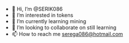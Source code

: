- 👋 Hi, I’m @SERIK086
- 👀 I’m interested in tokens 
- 🌱 I’m currently learning mining 
- 💞️ I’m looking to collaborate on still learning 
- 📫 How to reach me serega086@hotmail.com 

<!---
SERIK086/SERIK086 is a ✨ special ✨ repository because its `README.md` (this file) appears on your GitHub profile.
You can click the Preview link to take a look at your changes.
--->
